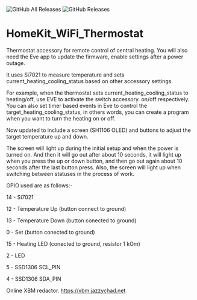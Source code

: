 ![GitHub All Releases](https://img.shields.io/github/downloads/xrust83/homekit_wifi_thermostat/total)
![GitHub Releases](https://img.shields.io/github/downloads/xrust83/homekit_wifi_thermostat/latest/total)

# HomeKit_WiFi_Thermostat

Thermostat accessory for remote control of central heating.
You will also need the Eve app to update the firmware, enable settings after a power outage.

It uses Si7021 to measure temperature and sets current_heating_cooling_status based on other accessory settings.

For example, when the thermostat sets current_heating_cooling_status to heating/off, use EVE to activate the switch accessory.
on/off respectively. You can also set timer based events in Eve to control the target_heating_cooling_status, in others
words, you can create a program when you want to turn the heating on or off.

Now updated to include a screen (SH1106 OLED) and buttons to adjust the target temperature up and down.

The screen will light up during the initial setup and when the power is turned on. And then it will go out after about 10 seconds, it will light up when you press the up or down button, and then go out again about 10 seconds after the last button press. Also, the screen will light up when switching between statuses in the process of work.

GPIO used are as follows:- 

  14 - Si7021

  12 - Temperature Up (button connect to ground)

  13 - Temperature Down (button conected to ground) 
  
  0 - Set (button conected to ground)
  
  15 - Heating LED (conected to ground, resistor 1 kOm) 
  
  2 - LED 
  
  5 - SSD1306 SCL_PIN
  
  4 - SSD1306 SDA_PIN
  
  
  Online XBM redactor. https://xbm.jazzychad.net
